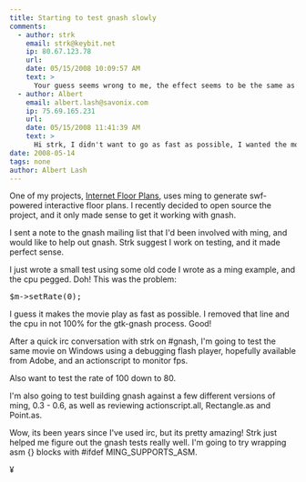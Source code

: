 ```yaml
---
title: Starting to test gnash slowly
comments:
  - author: strk
    email: strk@keybit.net
    ip: 80.67.123.78
    url:
    date: 05/15/2008 10:09:57 AM
    text: >
      Your guess seems wrong to me, the effect seems to be the same as setRate(12).<br/><br/>BTW, I'd discourage you from trying to go as fast as possible, as the effect<br/>is really you wouldn't give any rest to the CPU, with debatable visual effects.
  - author: Albert
    email: albert.lash@savonix.com
    ip: 75.69.165.231
    url:
    date: 05/15/2008 11:41:39 AM
    text: >
      Hi strk, I didn't want to go as fast as possible, I wanted the movie to stop. My bad, but still I'd want gnash to do a sanity check for me.
date: 2008-05-14
tags: none
author: Albert Lash
---
```

One of my projects, <a href="http://www.internetfloorplans.com/blog/">Internet Floor Plans</a>, uses ming to generate swf-powered interactive floor plans. I recently decided to open source the project, and it only made sense to get it working with gnash.

I sent a note to the gnash mailing list that I'd been involved with ming, and would like to help out gnash. Strk suggest I work on testing, and it made perfect sense.

I just wrote a small test using some old code I wrote as a ming example, and the cpu pegged. Doh! This was the problem:

<pre lang="php">$m->setRate(0);</pre>

I guess it makes the movie play as fast as possible. I removed that line and the cpu in not 100% for the gtk-gnash process. Good!

After a quick irc conversation with strk on #gnash, I'm going to test the same movie on Windows using a debugging flash player, hopefully available from Adobe, and an actionscript to monitor fps.

Also want to test the rate of 100 down to 80.

I'm also going to test building gnash against a few different versions of ming, 0.3 - 0.6, as well as reviewing actionscript.all, Rectangle.as and Point.as.

Wow, its been years since I've used irc, but its pretty amazing! Strk just helped me figure out the gnash tests really well. I'm going to try wrapping asm {} blocks with #ifdef MING_SUPPORTS_ASM.

¥

